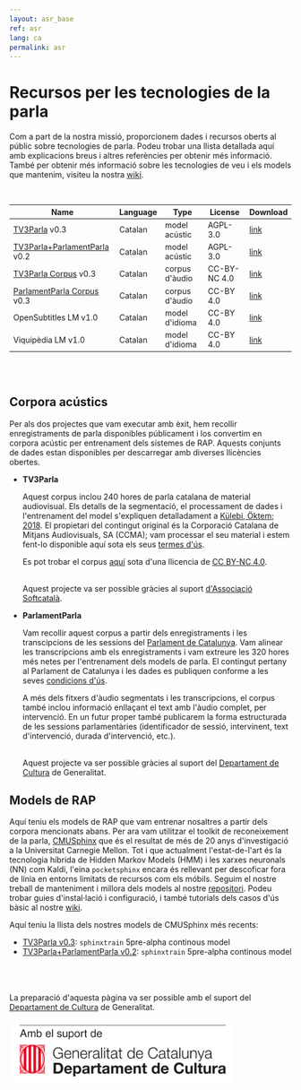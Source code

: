 ```yaml
---
layout: asr_base
ref: asr
lang: ca
permalink: asr
---
```

<style>
table {
    width:100%;
}
</style>

# Recursos per les tecnologies de la parla

Com a part de la nostra missió, proporcionem dades i recursos oberts al públic sobre tecnologies de parla. Podeu trobar una llista detallada aquí amb explicacions breus i altres referències per obtenir més informació. També per obtenir més informació sobre les tecnologies de veu i els models que mantenim, visiteu la nostra [wiki][wiki].
  
<br /> 

| Name                              | Language | Type           | License    | Download |
|---------------------------------  | -------- | -----------    | --------   | -------- |
| [TV3Parla][2]                v0.3 | Catalan  | model acústic  |  AGPL-3.0  | [link]() |
| [TV3Parla+ParlamentParla][2] v0.2 | Catalan  | model acústic  |  AGPL-3.0  | [link]() |
| [TV3Parla Corpus][1]         v0.3 | Catalan  | corpus d'àudio | CC-BY-NC 4.0 | [link]() |
| [ParlamentParla Corpus][1]   v0.3 | Catalan  | corpus d'àudio |  CC-BY 4.0 | [link]() |
| OpenSubtitles LM             v1.0 | Catalan  | model d'idioma |  CC-BY 4.0 | [link]() |
| Viquipèdia LM                v1.0 | Catalan  | model d'idioma |  CC-BY 4.0 | [link]() | 
 
<br />
<br />

## Corpora acústics

Per als dos projectes que vam executar amb èxit, hem recollir enregistraments de parla disponibles públicament i los convertim en corpora acústic per entrenament dels sistemes de RAP. Aquests conjunts de dades estan disponibles per descarregar amb diverses llicències obertes.

* **TV3Parla**

  Aquest corpus inclou 240 hores de parla catalana de material audiovisual. Els detalls de la segmentació, el processament de dades i l'entrenament del model s'expliquen detalladament a [Külebi, Öktem; 2018](https://www.isca-speech.org/archive/IberSPEECH_2018/abstracts/IberS18_P1-2_Kulebi.html). El propietari del contingut original és la Corporació Catalana de Mitjans Audiovisuals, SA (CCMA); vam processar el seu material i estem fent-lo disponible aquí sota els seus [termes d'ús](http://www.ccma.cat/avis-legal/condicions-utilitzacio-del-portal/).

  Es pot trobar el corpus [aquí]() sota d'una llicencia de [CC BY-NC 4.0][ccbync].  
  <br/>

  Aquest projecte va ser possible gràcies al suport [d'Associació Softcatalà](https://www.softcatala.org/).


* **ParlamentParla**

  Vam recollir aquest corpus a partir dels enregistraments i les transcipcions de les sessions del [Parlament de Catalunya](https://www.parlament.cat/). Vam alinear les transcripcions amb els enregistraments i vam extreure les 320 hores més netes per l'entrenament dels models de parla. El contingut pertany al Parlament de Catalunya i les dades es publiquen conforme a les seves [condicions d'ús](https://www.parlament.cat/pcat/serveis-parlament/avis-legal/).

  A més dels fitxers d'àudio segmentats i les transcripcions, el corpus també inclou informació enllaçant el text amb l'àudio complet, per intervenció. En un futur proper també publicarem la forma estructurada de les sessions parlamentàries (identificador de sessió, intervinent, text d'intervenció, durada d'intervenció, etc.).  
  <br/>

  Aquest projecte va ser possible gràcies al suport del [Departament de Cultura](http://cultura.gencat.cat/) de Generalitat.

## Models de RAP

Aquí teniu els models de RAP que vam entrenar nosaltres a partir dels corpora mencionats abans. Per ara vam utilitzar el toolkit de reconeixement de la parla, [CMUSphinx](https://cmusphinx.github.io/) que és el resultat de més de 20 anys d'investigació a la Universitat Carnegie Mellon. Tot i que actualment l'estat-de-l'art és la tecnologia híbrida de Hidden Markov Models (HMM) i les xarxes neuronals (NN) com Kaldi, l'eina `pocketsphinx` encara és rellevant per descoficar fora de línia en entorns limitats de recursos com els móbils. Seguim el nostre treball de manteniment i millora dels models al nostre [repositori](https://github.com/collectivat/cmusphinx-models). Podeu trobar guies d'instal·lació i configuració, i també tutorials dels casos d'ús bàsic al nostre [wiki][wiki].

Aquí teniu la llista dels nostres models de CMUSphinx més recents:

* [TV3Parla v0.3](): `sphinxtrain` 5pre-alpha continous model
* [TV3Parla+ParlamentParla v0.2](): `sphinxtrain` 5pre-alpha continous model
  <br/>  
  <br/> 
  <br/>

La preparació d'aquesta pàgina va ser possible amb el suport del [Departament de Cultura](http://cultura.gencat.cat/) de Generalitat.

<img src="/img/logo_generalitat.png" width="400"/>

[wiki]: https://github.com/collectivat/cmusphinx-models/wiki
[ccby]: https://creativecommons.org/licenses/by/4.0/
[ccbync]: https://creativecommons.org/licenses/by-nc/4.0/
[2]: #asr-models
[1]: #acoustic-corpora
